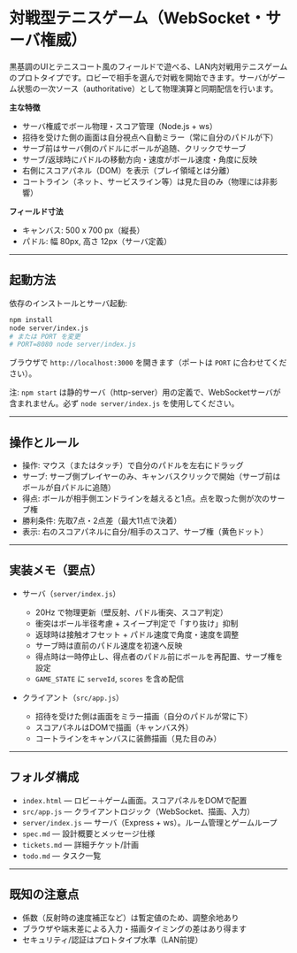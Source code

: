 # 対戦型テニスゲーム（WebSocket・サーバ権威）

黒基調のUIとテニスコート風のフィールドで遊べる、LAN内対戦用テニスゲームのプロトタイプです。ロビーで相手を選んで対戦を開始できます。サーバがゲーム状態の一次ソース（authoritative）として物理演算と同期配信を行います。

**主な特徴**
- サーバ権威でボール物理・スコア管理（Node.js + ws）
- 招待を受けた側の画面は自分視点へ自動ミラー（常に自分のパドルが下）
- サーブ前はサーバ側のパドルにボールが追随、クリックでサーブ
- サーブ/返球時にパドルの移動方向・速度がボール速度・角度に反映
- 右側にスコアパネル（DOM）を表示（プレイ領域とは分離）
- コートライン（ネット、サービスライン等）は見た目のみ（物理には非影響）

**フィールド寸法**
- キャンバス: 500 x 700 px（縦長）
- パドル: 幅 80px, 高さ 12px（サーバ定義）

---

## 起動方法

依存のインストールとサーバ起動:

```bash
npm install
node server/index.js
# または PORT を変更
# PORT=8080 node server/index.js
```

ブラウザで `http://localhost:3000` を開きます（ポートは `PORT` に合わせてください）。

注: `npm start` は静的サーバ（http-server）用の定義で、WebSocketサーバが含まれません。必ず `node server/index.js` を使用してください。

---

## 操作とルール

- 操作: マウス（またはタッチ）で自分のパドルを左右にドラッグ
- サーブ: サーブ側プレイヤーのみ、キャンバスクリックで開始（サーブ前はボールが自パドルに追随）
- 得点: ボールが相手側エンドラインを越えると1点。点を取った側が次のサーブ権
- 勝利条件: 先取7点・2点差（最大11点で決着）
- 表示: 右のスコアパネルに自分/相手のスコア、サーブ権（黄色ドット）

---

## 実装メモ（要点）

- サーバ（`server/index.js`）
  - 20Hz で物理更新（壁反射、パドル衝突、スコア判定）
  - 衝突はボール半径考慮 + スイープ判定で「すり抜け」抑制
  - 返球時は接触オフセット + パドル速度で角度・速度を調整
  - サーブ時は直前のパドル速度を初速へ反映
  - 得点時は一時停止し、得点者のパドル前にボールを再配置、サーブ権を設定
  - `GAME_STATE` に `serveId`, `scores` を含め配信

- クライアント（`src/app.js`）
  - 招待を受けた側は画面をミラー描画（自分のパドルが常に下）
  - スコアパネルはDOMで描画（キャンバス外）
  - コートラインをキャンバスに装飾描画（見た目のみ）

---

## フォルダ構成

- `index.html` — ロビー＋ゲーム画面。スコアパネルをDOMで配置
- `src/app.js` — クライアントロジック（WebSocket、描画、入力）
- `server/index.js` — サーバ（Express + ws）。ルーム管理とゲームループ
- `spec.md` — 設計概要とメッセージ仕様
- `tickets.md` — 詳細チケット/計画
- `todo.md` — タスク一覧

---

## 既知の注意点

- 係数（反射時の速度補正など）は暫定値のため、調整余地あり
- ブラウザや端末差による入力・描画タイミングの差はあり得ます
- セキュリティ/認証はプロトタイプ水準（LAN前提）
